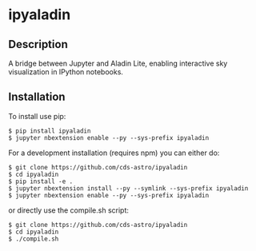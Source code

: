 ipyaladin
===============================

Description
-----------

A bridge between Jupyter and Aladin Lite, enabling interactive sky visualization in IPython notebooks.

Installation
------------

To install use pip:

    $ pip install ipyaladin
    $ jupyter nbextension enable --py --sys-prefix ipyaladin


For a development installation (requires npm) you can either do:

    $ git clone https://github.com/cds-astro/ipyaladin
    $ cd ipyaladin
    $ pip install -e .
    $ jupyter nbextension install --py --symlink --sys-prefix ipyaladin
    $ jupyter nbextension enable --py --sys-prefix ipyaladin

or directly use the compile.sh script:

    $ git clone https://github.com/cds-astro/ipyaladin
    $ cd ipyaladin
    $ ./compile.sh
